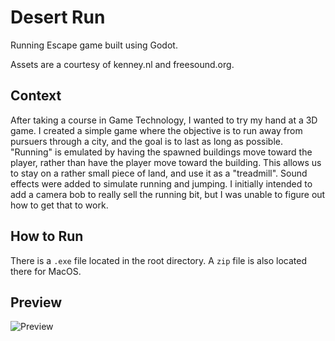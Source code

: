 # Desert Run
Running Escape game built using Godot.

Assets are a courtesy of kenney.nl and freesound.org.

## Context
After taking a course in Game Technology, I wanted to try my hand at a 3D game. I created a simple game where the objective is to run away from pursuers through a city, and the goal is to last as long as possible. "Running" is emulated by having the spawned buildings move toward the player, rather than have the player move toward the building. This allows us to stay on a rather small piece of land, and use it as a "treadmill". Sound effects were added to simulate running and jumping. I initially intended to add a camera bob to really sell the running bit, but I was unable to figure out how to get that to work.

## How to Run
There is a `.exe` file located in the root directory. A `zip` file is also located there for MacOS.

## Preview
![Preview](https://i.imgur.com/DAgN6sL.gif)

